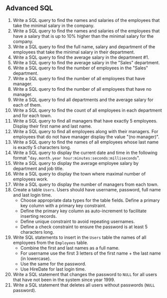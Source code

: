 ## Advanced SQL

1.	Write a SQL query to find the names and salaries of the employees that take the minimal salary in the company.
1.	Write a SQL query to find the names and salaries of the employees that have a salary that is up to 10% higher than the minimal salary for the company.
1.	Write a SQL query to find the full name, salary and department of the employees that take the minimal salary in their department.
1.	Write a SQL query to find the average salary in the department #1.
1.	Write a SQL query to find the average salary  in the "Sales" department.
1.	Write a SQL query to find the number of employees in the "Sales" department.
1.	Write a SQL query to find the number of all employees that have manager.
1.	Write a SQL query to find the number of all employees that have no manager.
1.	Write a SQL query to find all departments and the average salary for each of them.
1.	Write a SQL query to find the count of all employees in each department and for each town.
1.	Write a SQL query to find all managers that have exactly 5 employees. Display their first name and last name.
1.	Write a SQL query to find all employees along with their managers. For employees that do not have manager display the value "(no manager)".
1.	Write a SQL query to find the names of all employees whose last name is exactly 5 characters long.
1.	Write a SQL query to display the current date and time in the following format "`day.month.year hour:minutes:seconds:milliseconds`".
1.	Write a SQL query to display the average employee salary by department and job title.
1.	Write a SQL query to display the town where maximal number of employees work.
1.	Write a SQL query to display the number of managers from each town.
1.	Create a table `Users`. Users should have username, password, full name and last login time.
	*	Choose appropriate data types for the table fields. Define a primary key column with a primary key constraint.
	*	Define the primary key column as auto-increment to facilitate inserting records.
	*	Define unique constraint to avoid repeating usernames.
	*	Define a check constraint to ensure the password is at least 5 characters long.
1.	Write SQL statements to insert in the `Users` table the names of all employees from the `Employees` table.
	*	Combine the first and last names as a full name.
	*	For username use the first 3 letters of the first name + the last name (in lowercase).
	*	Use the same for the password.
	*	Use HireDate for last login time.
1.	Write a SQL statement that changes the password to `NULL` for all users that have not been in the system since year 1999.
1.	Write a SQL statement that deletes all users without passwords (`NULL` password).